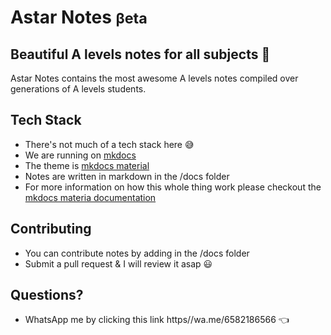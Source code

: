 # Astar Notes <small>βeta</small>

## Beautiful A levels notes for all subjects 🌈

Astar Notes contains the most awesome A levels notes compiled over generations of A levels students.

## Tech Stack

- There's not much of a tech stack here 😅
- We are running on [mkdocs](https://github.com/mkdocs/mkdocs)
- The theme is [mkdocs material](https://github.com/squidfunk/mkdocs-material)
- Notes are written in markdown in the /docs folder
- For more information on how this whole thing work please checkout the [mkdocs materia documentation](https://squidfunk.github.io/mkdocs-material/)

## Contributing

- You can contribute notes by adding in the /docs folder
- Submit a pull request & I will review it asap 😃

## Questions?

- WhatsApp me by clicking this link https//wa.me/6582186566 👈
